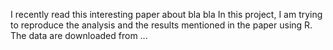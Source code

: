 I recently read this interesting paper about bla bla 
In this project, I am trying to reproduce the analysis and the results mentioned in the paper using R.
The data are downloaded from ...